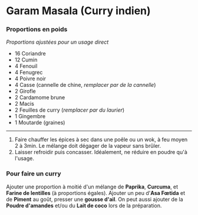 # Garam Masala (Curry indien)

### Proportions en poids

*Proportions ajustées pour un usage direct*

- 16 Coriandre
- 12 Cumin
- 4 Fenouil
- 4 Fenugrec
- 4 Poivre noir
- 4 Casse (cannelle de chine, *remplacer par de la cannelle*)
- 2 Girofle
- 2 Cardamome brune
- 2 Macis
- 2 Feuilles de curry (*remplacer par du laurier*)
- 1 Gingembre
- 1 Moutarde (graines)

---

1. Faire chauffer les épices à sec dans une poêle ou un wok, à feu moyen 2 à 3min. Le mélange doit dégager de la vapeur sans brûler.
2. Laisser refroidir puis concasser. Idéalement, ne réduire en poudre qu'à l'usage.

### Pour faire un curry

Ajouter une proportion à moitié d'un mélange de **Paprika**, **Curcuma**, et **Farine de lentilles** (à proportions égales).
Ajouter un peu d'**Asa Fœtida** et de **Piment** au goût, presser une **gousse d'ail**.
On peut aussi ajouter de la **Poudre d'amandes** et/ou du **Lait de coco** lors de la préparation.
